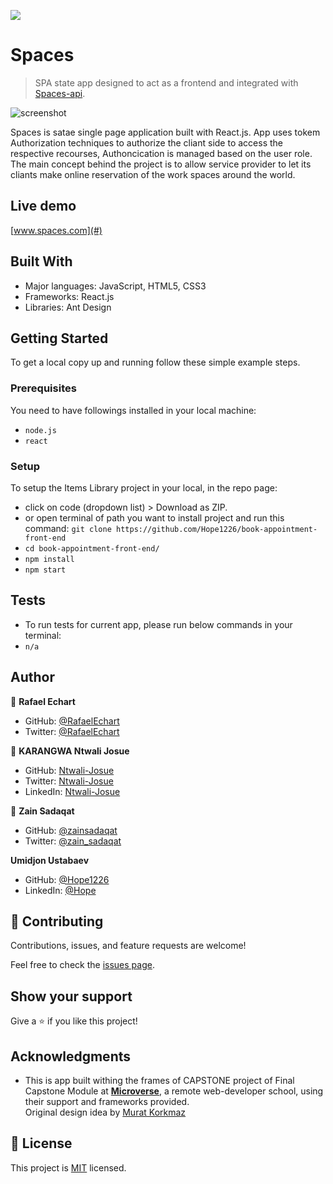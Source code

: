 ![](https://img.shields.io/badge/Microverse-blueviolet)

# Spaces

> SPA state app designed to act as a frontend and integrated with [Spaces-api](https://github.com/Hope1226/book-appointment-back-end).

![screenshot](./app-screen.png)

Spaces is satae single page application built with React.js. App uses tokem Authorization techniques to authorize the cliant side to access the respective recourses, Authoncication is managed based on the user role. The main concept behind the project is to allow service provider to let its cliants make online reservation of the work spaces around the world.

## Live demo
[www.spaces.com](#)

## Built With

- Major languages: JavaScript, HTML5, CSS3
- Frameworks: React.js
- Libraries: Ant Design

## Getting Started

To get a local copy up and running follow these simple example steps.

### Prerequisites

You need to have followings installed in your local machine:
- `node.js`
- `react`

### Setup

To setup the Items Library project in your local, in the repo page: 
- click on code (dropdown list) > Download as ZIP. 
- or open terminal of path you want to install project and run this command:
`git clone https://github.com/Hope1226/book-appointment-front-end`
- `cd book-appointment-front-end/`
- `npm install`
- `npm start`

## Tests
- To run tests for current app, please run below commands in your terminal:
- `n/a`

## Author

👤 **Rafael Echart**

- GitHub: [@RafaelEchart](https://github.com/rafaelechart)
- Twitter: [@RafaelEchart](https://twitter.com/rafaelechart)

👤 **KARANGWA Ntwali Josue**

- GitHub: [Ntwali-Josue](https://github.com/Ntwali-Josue)
- Twitter: [Ntwali-Josue](https://twitter.com/JosueNtwali)
- LinkedIn: [Ntwali-Josue](https://linkedin.com/in/karangwa)

👤 **Zain Sadaqat**

- GitHub: [@zainsadaqat ](https://github.com/zainsadaqat)
- Twitter: [@zain_sadaqat](https://twitter.com/zain_sadaqat)

 **Umidjon Ustabaev**

- GitHub: [@Hope1226](https://github.com/Hope1226)
- LinkedIn: [@Hope](https://www.linkedin.com/in/umidjon-ustabaev/)

## 🤝 Contributing

Contributions, issues, and feature requests are welcome!

Feel free to check the [issues page](https://github.com/Hope1226/book-appointment-front-end/issues).

## Show your support

Give a ⭐️ if you like this project!

## Acknowledgments

- This is app built withing the frames of CAPSTONE project of Final Capstone Module at **[Microverse](https://www.microverse.org/)**, a remote web-developer school, using their support and frameworks provided.<br>
Original design idea by [Murat Korkmaz](https://www.behance.net/muratk)

## 📝 License

This project is [MIT](./MIT.md) licensed.